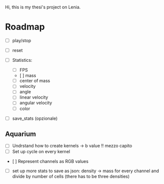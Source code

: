 Hi, this is my thesi's project on Lenia.

# Roadmap

- [ ] play/stop
- [ ] reset

- [ ] Statistics:
    - [ ] FPS
    - [ ] mass
    - [ ] center of mass
    - [ ] velocity
    - [ ] angle
    - [ ] linear velocity
    - [ ] angular velocity
    - [ ] color

- [ ] save_stats (opzionale)

## Aquarium

- [ ] Undrstand how to create kernels -> b value !! mezzo capito
- [ ] Set up cycle on every kernel
- [ ] Represent channels as RGB values
- [ ] set up more stats to save as json: 
    density -> mass for every channel and divide by number of cells (there has to be three densities)
    